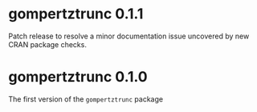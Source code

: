 
# gompertztrunc 0.1.1

Patch release to resolve a minor documentation issue uncovered by new CRAN package checks.

# gompertztrunc 0.1.0

The first version of the `gompertztrunc` package
